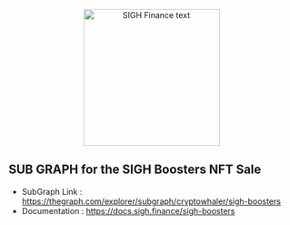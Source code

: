 <p align="center">
<img src="https://user-images.githubusercontent.com/53361416/106990423-3a8ee580-679a-11eb-9094-f275331c0919.png" alt="SIGH Finance text" width="240" height="240">
</p>


## SUB GRAPH for the SIGH Boosters NFT Sale

- SubGraph Link : https://thegraph.com/explorer/subgraph/cryptowhaler/sigh-boosters
- Documentation : https://docs.sigh.finance/sigh-boosters


